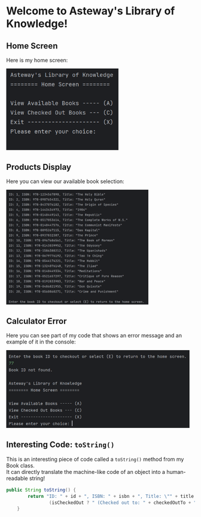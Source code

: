 # Welcome to Asteway's Library of Knowledge!

## Home Screen
Here is my home screen:

<img src="https://github.com/astewayn17/workbook-2/blob/main/neighborhood-library/screenshots/home.png" width="300"/>

## Products Display
Here you can view our available book selection:

<img src="https://github.com/astewayn17/workbook-2/blob/main/neighborhood-library/screenshots/products.png" width="380"/>

## Calculator Error
Here you can see part of my code that shows an error message and an example of it in the console:

<img src="https://github.com/astewayn17/workbook-2/blob/main/neighborhood-library/screenshots/error.png" width="490"/>

## Interesting Code: `toString()`

This is an interesting piece of code called a `toString()` method from my Book class.  
It can directly translate the machine-like code of an object into a human-readable string!

```java
public String toString() {
        return "ID: " + id + ", ISBN: " + isbn + ", Title: \"" + title + "\"" +
                (isCheckedOut ? " (Checked out to: " + checkedOutTo + ")" : "");
    }

